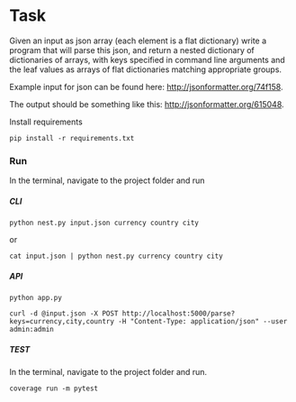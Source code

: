 # **Task**
Given an input as json array (each element is a flat dictionary) write a program that will parse
this json, and return a nested dictionary of dictionaries of arrays, with keys specified in
command line arguments and the leaf values as arrays of flat dictionaries matching appropriate
groups.

Example input for json can be found here: http://jsonformatter.org/74f158.

The output should be something like this: http://jsonformatter.org/615048.

Install requirements

``pip install -r requirements.txt``

### **Run**

In the terminal, navigate to the project folder and run 

##### **CLI**

``python nest.py input.json currency country city``

or

``cat input.json | python nest.py currency country city``

##### **API**


``python app.py``

``curl -d @input.json -X POST http://localhost:5000/parse?keys=currency,city,country -H "Content-Type: application/json" --user admin:admin``


##### **TEST**
In the terminal, navigate to the project folder and run.

``coverage run -m pytest``


